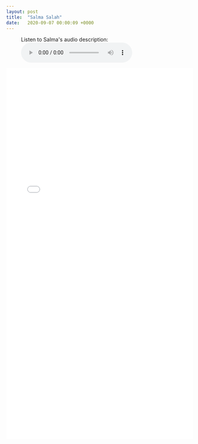```yaml
---
layout: post
title:  "Salma Salah"
date:   2020-09-07 00:00:09 +0000
---
```

<figure>
    <figcaption>Listen to Salma's audio description:</figcaption>
    <audio
        controls
        src="/assets/audio/SalmaSalah.mp4">
            Your browser does not support the
            <code>audio</code> element.
    </audio>
</figure>

<p></p>
<div style="text-align:center">
<embed src="/assets/posters/SalmaSalah.pdf" width="100%" height="1000px">
</div>
<p></p>


